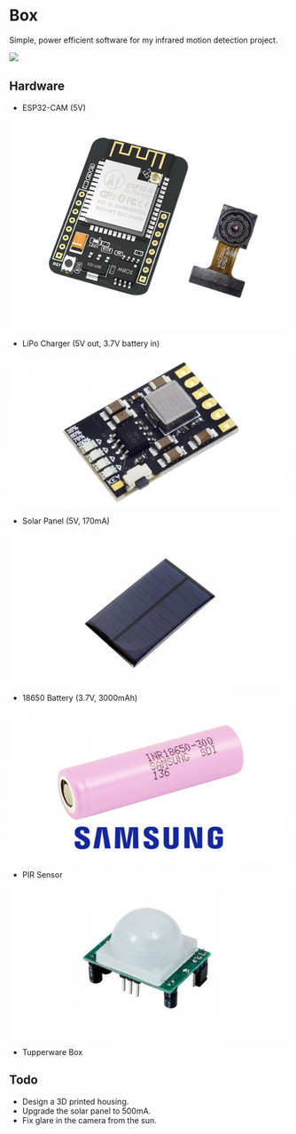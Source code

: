 # Box

Simple, power efficient software for my infrared motion detection project.

![](resources/outdoors.jpg)

## Hardware

- ESP32-CAM (5V)

![](resources/images/esp32cam.jpg)

- LiPo Charger (5V out, 3.7V battery in)

![](resources/images/charger.jpg)

- Solar Panel (5V, 170mA)

![](resources/images/solar.jpg)

- 18650 Battery (3.7V, 3000mAh)

![](resources/images/battery.jpg)

- PIR Sensor

![](resources/images/pir.jpg)

- Tupperware Box

## Todo

- Design a 3D printed housing.
- Upgrade the solar panel to 500mA.
- Fix glare in the camera from the sun.
